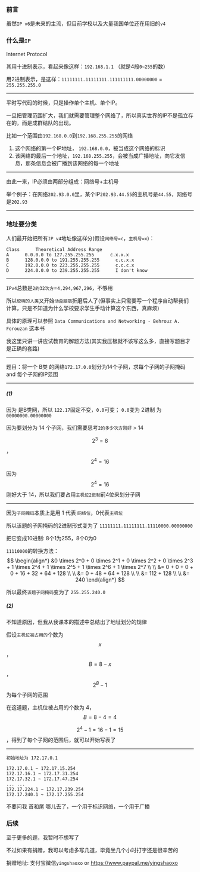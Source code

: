 ### 前言
虽然`IP v6`是未来的主流，但目前学校以及大量我国单位还在用旧的`v4`

### 什么是`IP`
Internet Protocol

其用十进制表示，看起来像这样：`192.168.1.1` （就是4段`0~255`的数）

用2进制表示，是这样：`11111111.11111111.111111111.00000000` = `255.255.255.0`

___

平时写代码的时候，只是操作单个主机、单个IP。

一旦把管理范围扩大，我们就需要管理整个网络了，所以真实世界的IP不是孤立存在的，而是成群结队的出现。

比如一个范围由`192.168.0.0`到`192.168.255.255`的网络

1. 这个网络的第一个IP地址， `192.168.0.0`，被当成这个网络的标识
2. 该网络的最后一个地址，`192.168.255.255`，会被当成广播地址，向它发信息，那条信息会被广播到该网络的每一个地址

___

由此一来，IP必须由两部分组成：网络号+主机号

举个例子：在网络`202.93.0.0`里，某个IP`202.93.44.55`的主机号是`44.55`，网络号是`202.93`
___

### 地址要分类

人们最开始把所有`IP v4`地址像这样分(假设`网络号=c`，`主机号=x`)：
```
Class      Theoretical Address Range
A      0.0.0.0 to 127.255.255.255      c.x.x.x
B      128.0.0.0 to 191.255.255.255      c.c.x.x
C      192.0.0.0 to 223.255.255.255      c.c.c.x
D      224.0.0.0 to 239.255.255.255      I don't know
```
___

`IPv4`总数是`2的32次方`=`4,294,967,296`，不够用

所以`聪明的人类`又开始`动歪脑筋`折磨后人了(但事实上只需要写一个程序自动帮我们计算，只是不知道为什么学校要求学生手动计算这个东西，真麻烦)

具体的原理可以参照 `Data Communications and Networking - Behrouz A. Forouzan` 这本书

我这里只讲一讲应试教育的解题方法(其实我压根就不该写这么多，直接写题目才是正确的套路)

___

题目：将一个 B类 的网络`172.17.0.0`划分为14个子网，求每个子网的子网掩码 and 每个子网的IP范围

___

##### (1) 
因为 是B类网，所以 `122.17`固定不变，`0.0`可变； `0.0`变为 2进制 为`00000000.00000000`
 
因为要划分为 14 个子网，我们需要思考`2的多少次方刚好` > 14

$$2^3=8$$ ，$$2^4=16$$

因为 $$2^4=16$$ 刚好大于 14，所以我们要占用`主机位2进制`前4位来划分子网
___

因为`子网掩码`本质上是用 1 代表 `网络位`，0代表`主机位`

所以该题的子网掩码的2进制形式变为了 `11111111.11111111.11110000.00000000`

把它变成10进制: 8个1为255，8个0为0

`11110000`的转换方法：
$$
\begin{align*}
&0 \times 2^0 + 0 \times 2^1 + 0 \times 2^2 + 0 \times 2^3 + 1 \times 2^4 + 1 \times 2^5 + 1 \times 2^6 + 1 \times 2^7
\\ \\ 
&= 0 + 0 + 0 + 0 + 16 + 32 + 64 + 128
\\ \\
&= 0 + 48 + 64 + 128
\\ \\
&= 112 + 128
\\ \\
&= 240
\end{align*}
$$ 

所以最终`该题子网掩码`变为了 `255.255.240.0`

##### (2)
不知道原因，但我从我课本的描述中总结出了地址划分的规律

假设`主机位被占用的`个数为 $$x$$，$$B = 8 - x$$ ，$$2^B - 1$$ 为每个子网的范围

在这道题，主机位被占用的个数为 4，$$B=8-4=4$$

$$2^4 - 1 = 16 - 1 = 15$$ ，得到了每个子网的范围后，就可以开始写表了

___

```
初始地址为 172.17.0.1

172.17.0.1 ~ 172.17.15.254
172.17.16.1 ~ 172.17.31.254
172.17.32.1 ~ 172.17.47.254
... ...
172.17.224.1 ~ 172.17.239.254
172.17.240.1 ~ 172.17.255.254
```
不要问我 首和尾 哪儿去了，一个用于标识网络，一个用于广播

### 后续

至于更多的题，我暂时不想写了

不过如果有捐赠，我可以考虑多写几道，毕竟坐几个小时打字还是很辛苦的

捐赠地址: 支付宝微信`yingshaoxo` or https://www.paypal.me/yingshaoxo